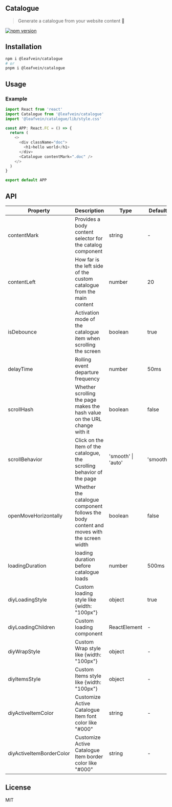 ## Catalogue

> Generate a catalogue from your website content 📑

[![npm version](https://img.shields.io/npm/v/@leafvein/catalogue)](https://www.npmjs.com/package/@leafvein/catalogue)

## Installation

```bash
npm i @leafvein/catalogue
# or
pnpm i @leafvein/catalogue
```

## Usage

### Example

```js
import React from 'react'
import Catalogue from '@leafvein/catalogue'
import '@leafvein/catalogue/lib/style.css'

const APP: React.FC = () => {
  return (
    <>
      <div className="doc">
        <h1>hello world</h1>
      </div>
      <Catalogue contentMark=".doc" />
    </>
  )
}

export default APP
```

## API

| Property                 | Description                                                                              | Type               | Default  | Version |
| ------------------------ | ---------------------------------------------------------------------------------------- | ------------------ | -------- | ------- |
| contentMark              | Provides a body content selector for the catalog component                               | string             | -        |         |
| contentLeft              | How far is the left side of the custom catalogue from the main content                   | number             | 20       |         |
| isDebounce               | Activation mode of the catalogue item when scrolling the screen                          | boolean            | true     |         |
| delayTime                | Rolling event departure frequency                                                        | number             | 50ms     |         |
| scrollHash               | Whether scrolling the page makes the hash value on the URL change with it                | boolean            | false    |         |
| scrollBehavior           | Click on the Item of the catalogue, the scrolling behavior of the page                   | 'smooth' \| 'auto' | 'smooth' |         |
| openMoveHorizontally     | Whether the catalogue component follows the body content and moves with the screen width | boolean            | false    |         |
| loadingDuration          | loading duration before catalogue loads                                                  | number             | 500ms    |         |
| diyLoadingStyle          | Custom loading style like {width: "100px"}                                               | object             | true     |         |
| diyLoadingChildren       | Custom loading component                                                                 | ReactElement       | -        |         |
| diyWrapStyle             | Custom Wrap style like {width: "100px"}                                                  | object             | -        |         |
| diyItemsStyle            | Custom Items style like {width: "100px"}                                                 | object             | -        |         |
| diyActiveItemColor       | Customize Active Catalogue Item font color like "#000"                                   | string             | -        |         |
| diyActiveItemBorderColor | Customize Active Catalogue Item border color like "#000"                                 | string             | -        |         |

## License

MIT
